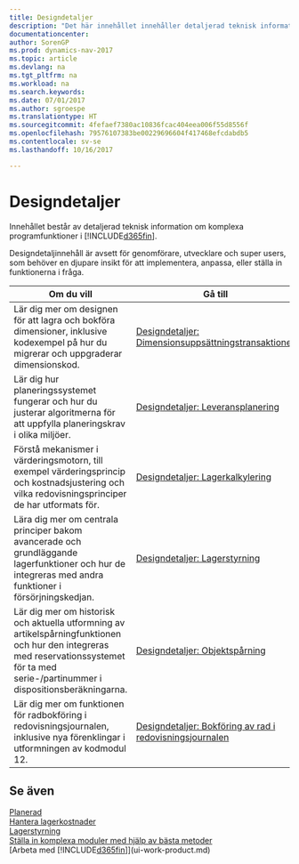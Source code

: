 ```yaml
---
title: Designdetaljer
description: "Det här innehållet innehåller detaljerad teknisk information om komplexa funktioner i [!INCLUDE[d365fin](includes/d365fin_md.md)]."
documentationcenter: 
author: SorenGP
ms.prod: dynamics-nav-2017
ms.topic: article
ms.devlang: na
ms.tgt_pltfrm: na
ms.workload: na
ms.search.keywords: 
ms.date: 07/01/2017
ms.author: sgroespe
ms.translationtype: HT
ms.sourcegitcommit: 4fefaef7380ac10836fcac404eea006f55d8556f
ms.openlocfilehash: 79576107383be00229696604f417468efcdabdb5
ms.contentlocale: sv-se
ms.lasthandoff: 10/16/2017

---
```

# <a name="design-details"></a>Designdetaljer
Innehållet består av detaljerad teknisk information om komplexa programfunktioner i [!INCLUDE[d365fin](includes/d365fin_md.md)].  

 Designdetaljinnehåll är avsett för genomförare, utvecklare och super users, som behöver en djupare insikt för att implementera, anpassa, eller ställa in funktionerna i fråga.  

|**Om du vill**|**Gå till**|  
|------------|-------------|  
|Lär dig mer om designen för att lagra och bokföra dimensioner, inklusive kodexempel på hur du migrerar och uppgraderar dimensionskod.|[Designdetaljer: Dimensionsuppsättningstransaktioner](design-details-dimension-set-entries.md)|  
|Lär dig hur planeringssystemet fungerar och hur du justerar algoritmerna för att uppfylla planeringskrav i olika miljöer.|[Designdetaljer: Leveransplanering](design-details-supply-planning.md)|  
|Förstå mekanismer i värderingsmotorn, till exempel värderingsprincip och kostnadsjustering och vilka redovisningsprinciper de har utformats för.|[Designdetaljer: Lagerkalkylering](design-details-inventory-costing.md)|  
|Lära dig mer om centrala principer bakom avancerade och grundläggande lagerfunktioner och hur de integreras med andra funktioner i försörjningskedjan.|[Designdetaljer: Lagerstyrning](design-details-warehouse-management.md)|  
|Lär dig mer om historisk och aktuella utformning av artikelspårningfunktionen och hur den integreras med reservationssystemet för ta med serie-/partinummer i dispositionsberäkningarna.|[Designdetaljer: Objektspårning](design-details-item-tracking.md)|  
|Lär dig mer om funktionen för radbokföring i redovisningsjournalen, inklusive nya förenklingar i utformningen av kodmodul 12.|[Designdetaljer: Bokföring av rad i redovisningsjournalen](design-details-general-journal-post-line.md)|  

## <a name="see-also"></a>Se även  
 [Planerad](production-planning.md)   
 [Hantera lagerkostnader](finance-manage-inventory-costs.md)   
 [Lagerstyrning](warehouse-manage-warehouse.md)   
 [Ställa in komplexa moduler med hjälp av bästa metoder](set-up-complex-application-areas-using-best-practices.md)  
 [Arbeta med [!INCLUDE[d365fin](includes/d365fin_md.md)]](ui-work-product.md)

